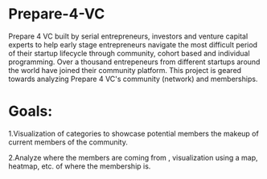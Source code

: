 # Prepare-4-VC
Prepare 4 VC built by serial entrepreneurs, investors and venture capital experts to help early stage entrepreneurs navigate the most difficult period of their startup lifecycle through community, cohort based and individual programming. Over a thousand entrepeneurs from different startups around the world have joined their community platform. This project is geared towards analyzing Prepare 4 VC's community (network) and memberships.

# Goals:

1.Visualization of categories to showcase potential members the makeup of current members of the community.

2.Analyze where the members are coming from , visualization using a map, heatmap, etc. of where the membership is.
